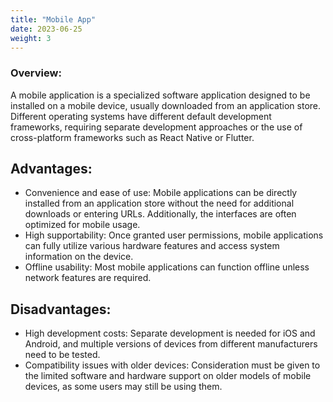 ```yaml
---
title: "Mobile App"
date: 2023-06-25
weight: 3
---
```


### **Overview:**

A mobile application is a specialized software application designed to be installed on a mobile device, usually downloaded from an application store. Different operating systems have different default development frameworks, requiring separate development approaches or the use of cross-platform frameworks such as React Native or Flutter.

## **Advantages:**

- Convenience and ease of use: Mobile applications can be directly installed from an application store without the need for additional downloads or entering URLs. Additionally, the interfaces are often optimized for mobile usage.
- High supportability: Once granted user permissions, mobile applications can fully utilize various hardware features and access system information on the device.
- Offline usability: Most mobile applications can function offline unless network features are required.

## **Disadvantages:**

- High development costs: Separate development is needed for iOS and Android, and multiple versions of devices from different manufacturers need to be tested.
- Compatibility issues with older devices: Consideration must be given to the limited software and hardware support on older models of mobile devices, as some users may still be using them.